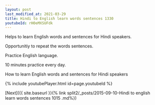 ```yaml
---
layout: post
last_modified_at: 2021-03-29
title: Hindi to English learn words sentences 1330 
youtubeId: rH0eMXSUFdk
---
```

 
 
Helps to learn English words and sentences for Hindi speakers.

Opportunitiy to repeat the words sentences. 

Practice English language. 
 
10 minutes practice every day. 
 
How to learn English words and sentences for Hindi speakers 
 
{% include youtubePlayer.html id=page.youtubeId %}
 
 
[Next]({{ site.baseurl }}{% link  split2/_posts/2015-09-10-Hindi to english learn words sentences 1015 .md%})
 

